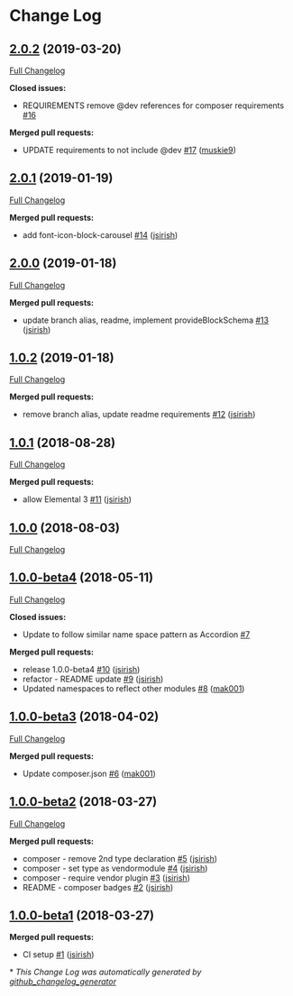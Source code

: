 # Change Log

## [2.0.2](https://github.com/dynamic/silverstripe-elemental-flexslider/tree/2.0.2) (2019-03-20)
[Full Changelog](https://github.com/dynamic/silverstripe-elemental-flexslider/compare/2.0.1...2.0.2)

**Closed issues:**

- REQUIREMENTS remove @dev references for composer requirements [\#16](https://github.com/dynamic/silverstripe-elemental-flexslider/issues/16)

**Merged pull requests:**

- UPDATE requirements to not include @dev [\#17](https://github.com/dynamic/silverstripe-elemental-flexslider/pull/17) ([muskie9](https://github.com/muskie9))

## [2.0.1](https://github.com/dynamic/silverstripe-elemental-flexslider/tree/2.0.1) (2019-01-19)
[Full Changelog](https://github.com/dynamic/silverstripe-elemental-flexslider/compare/2.0.0...2.0.1)

**Merged pull requests:**

- add font-icon-block-carousel [\#14](https://github.com/dynamic/silverstripe-elemental-flexslider/pull/14) ([jsirish](https://github.com/jsirish))

## [2.0.0](https://github.com/dynamic/silverstripe-elemental-flexslider/tree/2.0.0) (2019-01-18)
[Full Changelog](https://github.com/dynamic/silverstripe-elemental-flexslider/compare/1.0.2...2.0.0)

**Merged pull requests:**

- update branch alias, readme, implement provideBlockSchema [\#13](https://github.com/dynamic/silverstripe-elemental-flexslider/pull/13) ([jsirish](https://github.com/jsirish))

## [1.0.2](https://github.com/dynamic/silverstripe-elemental-flexslider/tree/1.0.2) (2019-01-18)
[Full Changelog](https://github.com/dynamic/silverstripe-elemental-flexslider/compare/1.0.1...1.0.2)

**Merged pull requests:**

- remove branch alias, update readme requirements [\#12](https://github.com/dynamic/silverstripe-elemental-flexslider/pull/12) ([jsirish](https://github.com/jsirish))

## [1.0.1](https://github.com/dynamic/silverstripe-elemental-flexslider/tree/1.0.1) (2018-08-28)
[Full Changelog](https://github.com/dynamic/silverstripe-elemental-flexslider/compare/1.0.0...1.0.1)

**Merged pull requests:**

- allow Elemental 3 [\#11](https://github.com/dynamic/silverstripe-elemental-flexslider/pull/11) ([jsirish](https://github.com/jsirish))

## [1.0.0](https://github.com/dynamic/silverstripe-elemental-flexslider/tree/1.0.0) (2018-08-03)
[Full Changelog](https://github.com/dynamic/silverstripe-elemental-flexslider/compare/1.0.0-beta4...1.0.0)

## [1.0.0-beta4](https://github.com/dynamic/silverstripe-elemental-flexslider/tree/1.0.0-beta4) (2018-05-11)
[Full Changelog](https://github.com/dynamic/silverstripe-elemental-flexslider/compare/1.0.0-beta3...1.0.0-beta4)

**Closed issues:**

- Update to follow similar name space pattern as Accordion [\#7](https://github.com/dynamic/silverstripe-elemental-flexslider/issues/7)

**Merged pull requests:**

- release 1.0.0-beta4 [\#10](https://github.com/dynamic/silverstripe-elemental-flexslider/pull/10) ([jsirish](https://github.com/jsirish))
- refactor - README update [\#9](https://github.com/dynamic/silverstripe-elemental-flexslider/pull/9) ([jsirish](https://github.com/jsirish))
- Updated namespaces to reflect other modules [\#8](https://github.com/dynamic/silverstripe-elemental-flexslider/pull/8) ([mak001](https://github.com/mak001))

## [1.0.0-beta3](https://github.com/dynamic/silverstripe-elemental-flexslider/tree/1.0.0-beta3) (2018-04-02)
[Full Changelog](https://github.com/dynamic/silverstripe-elemental-flexslider/compare/1.0.0-beta2...1.0.0-beta3)

**Merged pull requests:**

- Update composer.json [\#6](https://github.com/dynamic/silverstripe-elemental-flexslider/pull/6) ([mak001](https://github.com/mak001))

## [1.0.0-beta2](https://github.com/dynamic/silverstripe-elemental-flexslider/tree/1.0.0-beta2) (2018-03-27)
[Full Changelog](https://github.com/dynamic/silverstripe-elemental-flexslider/compare/1.0.0-beta1...1.0.0-beta2)

**Merged pull requests:**

- composer - remove 2nd type declaration [\#5](https://github.com/dynamic/silverstripe-elemental-flexslider/pull/5) ([jsirish](https://github.com/jsirish))
- composer - set type as vendormodule [\#4](https://github.com/dynamic/silverstripe-elemental-flexslider/pull/4) ([jsirish](https://github.com/jsirish))
- composer - require vendor plugin [\#3](https://github.com/dynamic/silverstripe-elemental-flexslider/pull/3) ([jsirish](https://github.com/jsirish))
- README - composer badges [\#2](https://github.com/dynamic/silverstripe-elemental-flexslider/pull/2) ([jsirish](https://github.com/jsirish))

## [1.0.0-beta1](https://github.com/dynamic/silverstripe-elemental-flexslider/tree/1.0.0-beta1) (2018-03-27)
**Merged pull requests:**

- CI setup [\#1](https://github.com/dynamic/silverstripe-elemental-flexslider/pull/1) ([jsirish](https://github.com/jsirish))



\* *This Change Log was automatically generated by [github_changelog_generator](https://github.com/skywinder/Github-Changelog-Generator)*